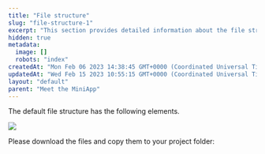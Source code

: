 ```yaml
---
title: "File structure"
slug: "file-structure-1"
excerpt: "This section provides detailed information about the file structure in Mini App Studio."
hidden: true
metadata: 
  image: []
  robots: "index"
createdAt: "Mon Feb 06 2023 14:38:45 GMT+0000 (Coordinated Universal Time)"
updatedAt: "Wed Feb 15 2023 10:55:15 GMT+0000 (Coordinated Universal Time)"
layout: "default"
parent: "Meet the MiniApp"
---
```

The default file structure has the following elements. 

![](https://files.readme.io/9cf8d0d-MiniApp_Studio_1.jpg)

Please download the files and copy them to your project folder:
